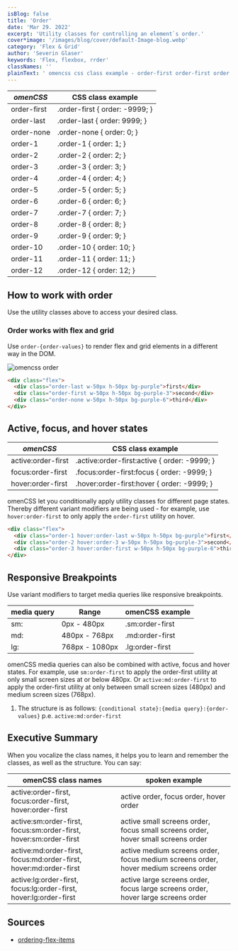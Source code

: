 ```yaml
---
isBlog: false
title: 'Order'
date: 'Mar 29. 2022'
excerpt: 'Utility classes for controlling an element`s order.'
cover*image: '/images/blog/cover/default-Image-blog.webp'
category: 'Flex & Grid'
author: 'Severin Glaser'
keywords: 'Flex, flexbox, rrder'
classNames: ''
plainText: ' omencss css class example - order-first order-first order: -9999; order-last order-last order: 9999; order-none order-none order: 0; order-1 order-1 order: 1; order-2 order-2 order: 2; order-3 order-3 order: 3; order-4 order-4 order: 4; order-5 order-5 order: 5; order-6 order-6 order: 6; order-7 order-7 order: 7; order-8 order-8 order: 8; order-9 order-9 order: 9; order-10 order-10 order: 10; order-11 order-11 order: 11; order-12 order-12 order: 12; how to work with order use the utility classes above to access your desired class order works with flex and grid use order- order-values to render flex and grid elements in a different way in the dom ! omencss order images docs flex order webp?style=centerme html div class=flex div class=order-last w-50px h-50px bg-purple first div div class=order-first w-50px h-50px bg-purple-3 second div div class=order-none w-50px h-50px bg-purple-6 third div div active focus and hover states omencss css class example - active:order-first active :order-first:active order: -9999; focus:order-first focus :order-first:focus order: -9999; hover:order-first hover :order-first:hover order: -9999; omencss let you conditionally apply utility classes for different page states thereby different variant modifiers are being used - for example use hover:order-first to only apply the order-first utility on hover html div class=flex div class=order-1 hover:order-last w-50px h-50px bg-purple first div div class=order-2 hover:order-3 w-50px h-50px bg-purple-3 second div div class=order-3 hover:order-first w-50px h-50px bg-purple-6 third div div responsive breakpoints use variant modifiers to target media queries like responsive breakpoints media query range omencss example - - sm: 0px - 480px sm:order-first md: 480px - 768px md:order-first lg: 768px - 1080px lg:order-first omencss media queries can also be combined with active focus and hover states for example use sm:order-first to apply the order-first utility at only small screen sizes at or below 480px or active:md:order-first to apply the order-first utility at only between small screen sizes 480px and medium screen sizes 768px 1 the structure is as follows: conditional state : media query : order-values p e active:md:order-first executive summary when you vocalize the class names it helps you to learn and remember the classes as well as the structure you can say: omencss class names spoken example - - active:order-first focus:order-first hover:order-first active order focus order hover order active:sm:order-first focus:sm:order-first hover:sm:order-first active small screens order focus small screens order hover small screens order active:md:order-first focus:md:order-first hover:md:order-first active medium screens order focus medium screens order hover medium screens order active:lg:order-first focus:lg:order-first hover:lg:order-first active large screens order focus large screens order hover large screens order '
---
```


| _omenCSS_   | CSS class example              |
| ----------- | ------------------------------ |
| order-first | .order-first { order: -9999; } |
| order-last  | .order-last { order: 9999; }   |
| order-none  | .order-none { order: 0; }      |
| order-1     | .order-1 { order: 1; }         |
| order-2     | .order-2 { order: 2; }         |
| order-3     | .order-3 { order: 3; }         |
| order-4     | .order-4 { order: 4; }         |
| order-5     | .order-5 { order: 5; }         |
| order-6     | .order-6 { order: 6; }         |
| order-7     | .order-7 { order: 7; }         |
| order-8     | .order-8 { order: 8; }         |
| order-9     | .order-9 { order: 9; }         |
| order-10    | .order-10 { order: 10; }       |
| order-11    | .order-11 { order: 11; }       |
| order-12    | .order-12 { order: 12; }       |

## How to work with order

Use the utility classes above to access your desired class.

### Order works with flex and grid

Use `order-{order-values}` to render flex and grid elements in a different way in the DOM.

![omencss order](/images/docs/flex/order.webp?style=centerme)

```html
<div class="flex">
  <div class="order-last w-50px h-50px bg-purple">first</div>
  <div class="order-first w-50px h-50px bg-purple-3">second</div>
  <div class="order-none w-50px h-50px bg-purple-6">third</div>
</div>
```

## Active, focus, and hover states

| _omenCSS_          | CSS class example                             |
| ------------------ | --------------------------------------------- |
| active:order-first | .active\:order-first:active { order: -9999; } |
| focus:order-first  | .focus\:order-first:focus { order: -9999; }   |
| hover:order-first  | .hover\:order-first:hover { order: -9999; }   |

omenCSS let you conditionally apply utility classes for different page states. Thereby different variant modifiers are being used - for example, use `hover:order-first` to only apply the `order-first` utility on hover.

```html
<div class="flex">
  <div class="order-1 hover:order-last w-50px h-50px bg-purple">first</div>
  <div class="order-2 hover:order-3 w-50px h-50px bg-purple-3">second</div>
  <div class="order-3 hover:order-first w-50px h-50px bg-purple-6">third</div>
</div>
```

## Responsive Breakpoints

Use variant modifiers to target media queries like responsive breakpoints.

| media query | Range          | omenCSS example |
| ----------- | -------------- | --------------- |
| sm:         | 0px - 480px    | .sm:order-first |
| md:         | 480px - 768px  | .md:order-first |
| lg:         | 768px - 1080px | .lg:order-first |

omenCSS media queries can also be combined with active, focus and hover states. For example, use `sm:order-first` to apply the order-first utility at only small screen sizes at or below 480px. Or `active:md:order-first` to apply the order-first utility at only between small screen sizes (480px) and medium screen sizes (768px).

1. The structure is as follows: `{conditional state}:{media query}:{order-values}` p.e. `active:md:order-first`

## Executive Summary

When you vocalize the class names, it helps you to learn and remember the classes, as well as the structure. You can say:

| omenCSS class names                                               | spoken example                                                                      |
| ----------------------------------------------------------------- | ----------------------------------------------------------------------------------- |
| active:order-first, focus:order-first, hover:order-first          | active order, focus order, hover order                                              |
| active:sm:order-first, focus:sm:order-first, hover:sm:order-first | active small screens order, focus small screens order, hover small screens order    |
| active:md:order-first, focus:md:order-first, hover:md:order-first | active medium screens order, focus medium screens order, hover medium screens order |
| active:lg:order-first, focus:lg:order-first, hover:lg:order-first | active large screens order, focus large screens order, hover large screens order    |

## Sources

- [ordering-flex-items](https://developer.mozilla.org/en-US/docs/Web/CSS/CSS_Flexible_Box_Layout/Ordering_Flex_Items)
